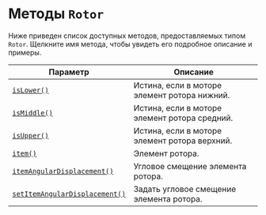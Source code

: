 # Методы `Rotor`
Ниже приведен список доступных методов, предоставляемых типом `Rotor`. Щелкните имя метода, чтобы увидеть его подробное описание и примеры.

| Параметр                                  | Описание                                                |
|-------------------------------------------|----------------------------------------------------------|
| [`isLower()`](./isLower.md)                 | Истина, если в моторе элемент ротора нижний.             |
| [`isMiddle()`](./isMiddle.md)               | Истина, если в моторе элемент ротора средний.            |
| [`isUpper()`](./isUpper.md)                 | Истина, если в моторе элемент ротора верхний.            |
| [`item()`](./item.md)                       | Элемент ротора.                                          |
| [`itemAngularDisplacement()`](./itemAngularDisplacement.md)        | Угловое смещение элемента ротора.                        |
| [`setItemAngularDisplacement()`](./setItemAngularDisplacement.md)  | Задать угловое смещение элемента ротора.                 |